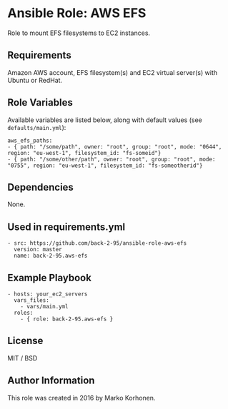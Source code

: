 # Ansible Role: AWS EFS

Role to mount EFS filesystems to EC2 instances.

## Requirements

Amazon AWS account, EFS filesystem(s) and EC2 virtual server(s) with Ubuntu or RedHat.

## Role Variables

Available variables are listed below, along with default values (see `defaults/main.yml`):

    aws_efs_paths:
    - { path: "/some/path", owner: "root", group: "root", mode: "0644", region: "eu-west-1", filesystem_id: "fs-someid"}
    - { path: "/some/other/path", owner: "root", group: "root", mode: "0755", region: "eu-west-1", filesystem_id: "fs-someotherid"}

## Dependencies

None.

## Used in requirements.yml

    - src: https://github.com/back-2-95/ansible-role-aws-efs
      version: master
      name: back-2-95.aws-efs

## Example Playbook

    - hosts: your_ec2_servers
      vars_files:
        - vars/main.yml
      roles:
        - { role: back-2-95.aws-efs }

## License

MIT / BSD

## Author Information

This role was created in 2016 by Marko Korhonen.
